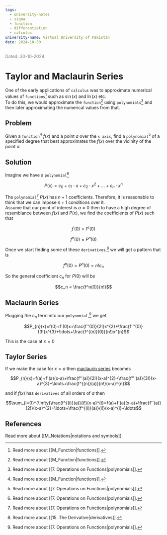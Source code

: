 ```yaml
---
tags:
  - university-notes
  - sigma
  - function
  - differentiation
  - calculus
university-name: Virtual University of Pakistan
date: 2024-10-30
---
```


<span style="color: gray;">Dated: 30-10-2024</span>

# Taylor and Maclaurin Series

One of the early applications of `calculus` was to approximate numerical values of `functions`[^1] such as $\sin (x)$ and $\ln (x)$ etc.  
To do this, we would approximate the `function`[^1] using `polynomials`[^2] and then later approximating the numerical values from that.

## Problem

Given a `function`[^1] $f(x)$ and a point $a$ over the `x axis`, find a `polynomial`[^2] of a specified degree that best approximates the $f(x)$ over the vicinity of the point $a$.  

## Solution

Imagine we have a `polynomial`[^2]  

$$P(x) = c_0 + c_1 \cdot x + c_2 \cdot x^2 + \ldots + c_n \cdot x^n$$

The `polynomial`[^2] $P(x)$ has $n + 1$ coefficients. Therefore, it is reasonable to think that we can impose $n + 1$ conditions over it.  
Assume that our point of interest is $a = 0$ then to have a high degree of resemblance between $f(x)$ and $P(x)$, we find the coefficients of $P(x)$ such that  

$$f^{\prime}(0) = P^{\prime}(0)$$

$$f^{n}(0) = P^{n}(0)$$

Once we start finding some of these `derivatives`,[^3] we will get a pattern that is  

$$f^n(0) = P^n(0) = n!c_n$$

So the general coefficient $c_n$ for $P(0)$ will be  

$$c_n = \frac{f^n(0)}{n!}$$

## Maclaurin Series

Plugging the $c_n$ term into our `polynomial`,[^2] we get  

$$P_{n}(x)=f(0)+f'(0)x+\frac{f''(0)}{2!}x^{2}+\frac{f'''(0)}{3!}x^{3}+\ldots+\frac{f^{(n)}(0)}{n!}x^{n}$$

This is the case at $x = 0$

## Taylor Series

If we make the case for $x = a$ then [maclaurin series](#maclaurin-series) becomes  

$$P_{n}(x)=f(a)+f'(a)(x-a)+\frac{f''(a)}{2!}(x-a)^{2}+\frac{f'''(a)}{3!}(x-a)^{3}+\ldots+\frac{f^{(n)}(a)}{n!}(x-a)^{n}$$

and if $f(x)$ has `derivatives` of all orders of $a$ then  

$$\sum_{i=0}^{\infty}\frac{f^{(i)}(a)}{i!}(x-a)^{i}=f(a)+f'(a)(x-a)+\frac{f''(a)}{2!}(x-a)^{2}+\ldots+\frac{f^{(i)}(a)}{i!}(x-a)^{i}+\ldots$$

## References

Read more about [[M_Notations|notations and symbols]].

[^1]: Read more about [[M_Function|functions]].
[^2]: Read more about [[7. Operations on Functions|polynomials]].
[^3]: Read more about [[15. The Derivative|derivatives]].